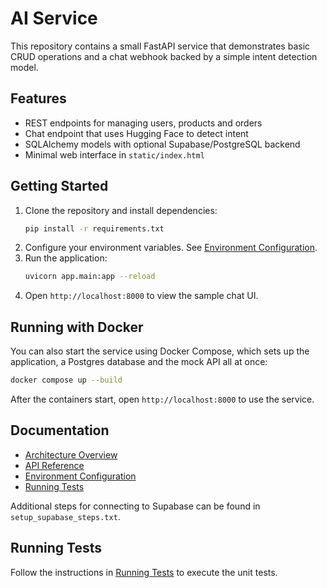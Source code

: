 # AI Service

This repository contains a small FastAPI service that demonstrates basic CRUD operations and a chat webhook backed by a simple intent detection model.

## Features
- REST endpoints for managing users, products and orders
- Chat endpoint that uses Hugging Face to detect intent
- SQLAlchemy models with optional Supabase/PostgreSQL backend
- Minimal web interface in `static/index.html`

## Getting Started
1. Clone the repository and install dependencies:
   ```bash
   pip install -r requirements.txt
   ```
2. Configure your environment variables. See [Environment Configuration](docs/environment.md).
3. Run the application:
   ```bash
   uvicorn app.main:app --reload
   ```
4. Open `http://localhost:8000` to view the sample chat UI.

## Running with Docker
You can also start the service using Docker Compose, which sets up the
application, a Postgres database and the mock API all at once:

```bash
docker compose up --build
```

After the containers start, open `http://localhost:8000` to use the service.

## Documentation
- [Architecture Overview](docs/architecture.md)
- [API Reference](docs/api_reference.md)
- [Environment Configuration](docs/environment.md)
- [Running Tests](docs/running_tests.md)

Additional steps for connecting to Supabase can be found in `setup_supabase_steps.txt`.

## Running Tests
Follow the instructions in [Running Tests](docs/running_tests.md) to execute the unit tests.
